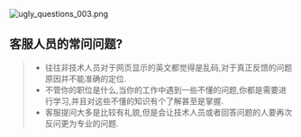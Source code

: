 ![ugly_questions_003.png](http://cdn.notalk.cc/github/ugly_questions_003.png)

##  客服人员的常问问题?
> - 往往非技术人员对于网页显示的英文都觉得是乱码,对于真正反馈的问题原因并不能准确的定位.
> - 不管你的职位是什么,当你的工作中遇到一些不懂的问题,你都是需要进行学习,并且对这些不懂的知识有个了解甚至是掌握.
> - 客服提问大多是比较有礼貌,但是会让技术人员或者回答问题的人要再次反问更为专业的问题.
